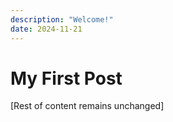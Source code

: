 ```yaml
---
description: "Welcome!"
date: 2024-11-21
---
```


# My First Post

[Rest of content remains unchanged]